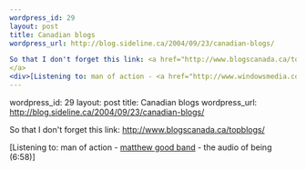 ```yaml
--- 
wordpress_id: 29
layout: post
title: Canadian blogs
wordpress_url: http://blog.sideline.ca/2004/09/23/canadian-blogs/

So that I don't forget this link: <a href="http://www.blogscanada.ca/topblogs/">http://www.blogscanada.ca/topblogs/
</a>
<div>[Listening to: man of action - <a href="http://www.windowsmedia.com/mg/search.asp'srch=matthew+good+band">matthew good band</a> - the audio of being (6:58)]</div>
--- 
```

wordpress_id: 29
layout: post
title: Canadian blogs
wordpress_url: http://blog.sideline.ca/2004/09/23/canadian-blogs/

So that I don't forget this link: <a href="http://www.blogscanada.ca/topblogs/">http://www.blogscanada.ca/topblogs/
</a>
<div>[Listening to: man of action - <a href="http://www.windowsmedia.com/mg/search.asp'srch=matthew+good+band">matthew good band</a> - the audio of being (6:58)]</div>
